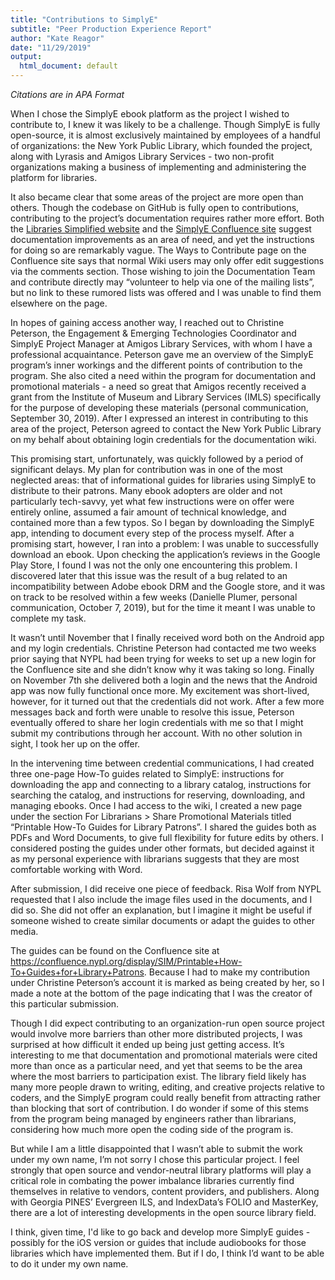```yaml
---
title: "Contributions to SimplyE"
subtitle: "Peer Production Experience Report"
author: "Kate Reagor"
date: "11/29/2019"
output:
  html_document: default
---
```

*Citations are in APA Format*

When I chose the SimplyE ebook platform as the project I wished to contribute to, I knew it was likely to be a challenge. Though SimplyE is fully open-source, it is almost exclusively maintained by employees of a handful of organizations: the New York Public Library, which founded the project, along with Lyrasis and Amigos Library Services - two non-profit organizations making a business of implementing and administering the platform for libraries. 

It also became clear that some areas of the project are more open than others. Though the codebase on GitHub is fully open to contributions, contributing to the project’s documentation requires rather more effort. Both the [Libraries Simplified website](http://www.librarysimplified.org/get-involved.html) and the [SimplyE Confluence site](https://confluence.nypl.org/display/SIM/Ways+to+Contribute) suggest documentation improvements as an area of need, and yet the instructions for doing so are remarkably vague. The Ways to Contribute page on the Confluence site says that normal Wiki users may only offer edit suggestions via the comments section. Those wishing to join the Documentation Team and contribute directly may “volunteer to help via one of the mailing lists”, but no link to these rumored lists was offered and I was unable to find them elsewhere on the page.

In hopes of gaining access another way, I reached out to Christine Peterson, the Engagement & Emerging Technologies Coordinator and SimplyE Project Manager at Amigos Library Services, with whom I have a professional acquaintance. Peterson gave me an overview of the SimplyE program’s inner workings and the different points of contribution to the program. She also cited a need within the program for documentation and promotional materials - a need so great that Amigos recently received a grant from the Institute of Museum and Library Services (IMLS) specifically for the purpose of developing these materials (personal communication, September 30, 2019). After I expressed an interest in contributing to this area of the project, Peterson agreed to contact the New York Public Library on my behalf about obtaining login credentials for the documentation wiki.

This promising start, unfortunately, was quickly followed by a period of significant delays. My plan for contribution was in one of the most neglected areas: that of informational guides for libraries using SimplyE to distribute to their patrons. Many ebook adopters are older and not particularly tech-savvy, yet what few instructions were on offer were entirely online, assumed a fair amount of technical knowledge, and contained more than a few typos. So I began by downloading the SimplyE app, intending to document every step of the process myself. After a promising start, however, I ran into a problem: I was unable to successfully download an ebook. Upon checking the application’s reviews in the Google Play Store, I found I was not the only one encountering this problem. I discovered later that this issue was the result of a bug related to an incompatibility between Adobe ebook DRM and the Google store, and it was on track to be resolved within a few weeks (Danielle Plumer, personal communication, October 7, 2019), but for the time it meant I was unable to complete my task.

It wasn’t until November that I finally received word both on the Android app and my login credentials. Christine Peterson had contacted me two weeks prior saying that NYPL had been trying for weeks to set up a new login for the Confluence site and she didn’t know why it was taking so long. Finally on November 7th she delivered both a login and the news that the Android app was now fully functional once more. My excitement was short-lived, however, for it turned out that the credentials did not work. After a few more messages back and forth were unable to resolve this issue, Peterson eventually offered to share her login credentials with me so that I might submit my contributions through her account. With no other solution in sight, I took her up on the offer.

In the intervening time between credential communications, I had created three one-page How-To guides related to SimplyE: instructions for downloading the app and connecting to a library catalog, instructions for searching the catalog, and instructions for reserving, downloading, and managing ebooks. Once I had access to the wiki, I created a new page under the section For Librarians > Share Promotional Materials titled “Printable How-To Guides for Library Patrons”. I shared the guides both as PDFs and Word Documents, to give full flexibility for future edits by others. I considered posting the guides under other formats, but decided against it as my personal experience with librarians suggests that they are most comfortable working with Word. 

After submission, I did receive one piece of feedback. Risa Wolf from NYPL requested that I also include the image files used in the documents, and I did so. She did not offer an explanation, but I imagine it might be useful if someone wished to create similar documents or adapt the guides to other media.

The guides can be found on the Confluence site at https://confluence.nypl.org/display/SIM/Printable+How-To+Guides+for+Library+Patrons. Because I had to make my contribution under Christine Peterson’s account it is marked as being created by her, so I made a note at the bottom of the page indicating that I was the creator of this particular submission. 

Though I did expect contributing to an organization-run open source project would involve more barriers than other more distributed projects, I was surprised at how difficult it ended up being just getting access. It’s interesting to me that documentation and promotional materials were cited more than once as a particular need, and yet that seems to be the area where the most barriers to participation exist. The library field likely has many more people drawn to writing, editing, and creative projects relative to coders, and the SimplyE program could really benefit from attracting rather than blocking that sort of contribution. I do wonder if some of this stems from the program being managed by engineers rather than librarians, considering how much more open the coding side of the program is.

But while I am a little disappointed that I wasn’t able to submit the work under my own name, I’m not sorry I chose this particular project. I feel strongly that open source and vendor-neutral library platforms will play a critical role in combating the power imbalance libraries currently find themselves in relative to vendors, content providers, and publishers. Along with Georgia PINES’ Evergreen ILS, and IndexData’s FOLIO and MasterKey, there are a lot of interesting developments in the open source library field. 

I think, given time, I'd like to go back and develop more SimplyE guides - possibly for the iOS version or guides that include audiobooks for those libraries which have implemented them. But if I do, I think I’d want to be able to do it under my own name.